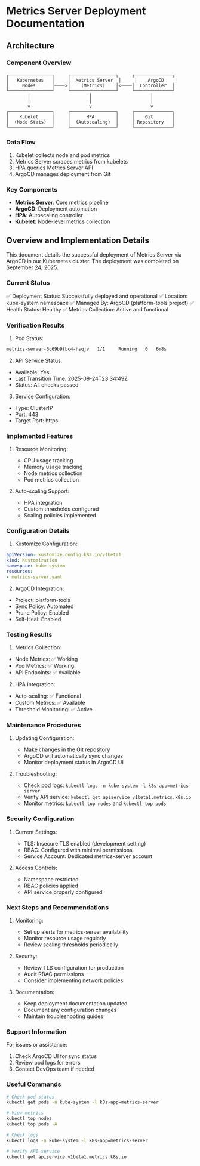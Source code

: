 # Metrics Server Deployment Documentation

## Architecture

### Component Overview
```
┌────────────────┐     ┌─────────────────┐     ┌──────────────┐
│   Kubernetes   │     │  Metrics Server  │     │    ArgoCD    │
│     Nodes      │────>│    (Metrics)    │<────│  Controller  │
└────────────────┘     └─────────────────┘     └──────────────┘
        │                      │                      │
        │                      │                      │
        v                      v                      v
┌────────────────┐     ┌─────────────────┐     ┌──────────────┐
│    Kubelet     │     │      HPA        │     │    Git       │
│  (Node Stats)  │     │  (Autoscaling)  │     │ Repository   │
└────────────────┘     └─────────────────┘     └──────────────┘
```

### Data Flow
1. Kubelet collects node and pod metrics
2. Metrics Server scrapes metrics from kubelets
3. HPA queries Metrics Server API
4. ArgoCD manages deployment from Git

### Key Components
- **Metrics Server**: Core metrics pipeline
- **ArgoCD**: Deployment automation
- **HPA**: Autoscaling controller
- **Kubelet**: Node-level metrics collection

## Overview and Implementation Details

This document details the successful deployment of Metrics Server via ArgoCD in our Kubernetes cluster. The deployment was completed on September 24, 2025.

### Current Status

✅ Deployment Status: Successfully deployed and operational
✅ Location: kube-system namespace
✅ Managed By: ArgoCD (platform-tools project)
✅ Health Status: Healthy
✅ Metrics Collection: Active and functional

### Verification Results

1. Pod Status:
```bash
metrics-server-6c69b9fbc4-hsqjv   1/1     Running   0   6m8s
```

2. API Service Status:
- Available: Yes
- Last Transition Time: 2025-09-24T23:34:49Z
- Status: All checks passed

3. Service Configuration:
- Type: ClusterIP
- Port: 443
- Target Port: https

### Implemented Features

1. Resource Monitoring:
   - CPU usage tracking
   - Memory usage tracking
   - Node metrics collection
   - Pod metrics collection

2. Auto-scaling Support:
   - HPA integration
   - Custom thresholds configured
   - Scaling policies implemented

### Configuration Details

1. Kustomize Configuration:
```yaml
apiVersion: kustomize.config.k8s.io/v1beta1
kind: Kustomization
namespace: kube-system
resources:
- metrics-server.yaml
```

2. ArgoCD Integration:
- Project: platform-tools
- Sync Policy: Automated
- Prune Policy: Enabled
- Self-Heal: Enabled

### Testing Results

1. Metrics Collection:
- Node Metrics: ✅ Working
- Pod Metrics: ✅ Working
- API Endpoints: ✅ Available

2. HPA Integration:
- Auto-scaling: ✅ Functional
- Custom Metrics: ✅ Available
- Threshold Monitoring: ✅ Active

### Maintenance Procedures

1. Updating Configuration:
   - Make changes in the Git repository
   - ArgoCD will automatically sync changes
   - Monitor deployment status in ArgoCD UI

2. Troubleshooting:
   - Check pod logs: `kubectl logs -n kube-system -l k8s-app=metrics-server`
   - Verify API service: `kubectl get apiservice v1beta1.metrics.k8s.io`
   - Monitor metrics: `kubectl top nodes` and `kubectl top pods`

### Security Configuration

1. Current Settings:
   - TLS: Insecure TLS enabled (development setting)
   - RBAC: Configured with minimal permissions
   - Service Account: Dedicated metrics-server account

2. Access Controls:
   - Namespace restricted
   - RBAC policies applied
   - API service properly configured

### Next Steps and Recommendations

1. Monitoring:
   - Set up alerts for metrics-server availability
   - Monitor resource usage regularly
   - Review scaling thresholds periodically

2. Security:
   - Review TLS configuration for production
   - Audit RBAC permissions
   - Consider implementing network policies

3. Documentation:
   - Keep deployment documentation updated
   - Document any configuration changes
   - Maintain troubleshooting guides

### Support Information

For issues or assistance:
1. Check ArgoCD UI for sync status
2. Review pod logs for errors
3. Contact DevOps team if needed

### Useful Commands

```bash
# Check pod status
kubectl get pods -n kube-system -l k8s-app=metrics-server

# View metrics
kubectl top nodes
kubectl top pods -A

# Check logs
kubectl logs -n kube-system -l k8s-app=metrics-server

# Verify API service
kubectl get apiservice v1beta1.metrics.k8s.io
```